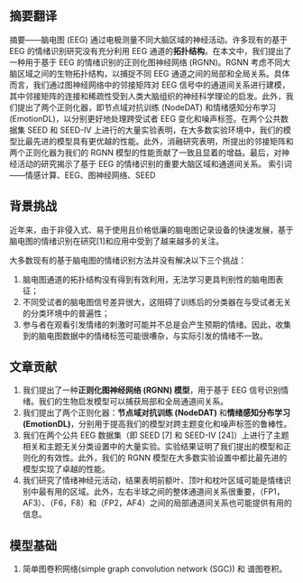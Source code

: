 
## 摘要翻译
摘要——脑电图 (EEG) 通过电极测量不同大脑区域的神经活动。许多现有的基于 EEG 的情绪识别研究没有充分利用 EEG 通道的**拓扑结构**。在本文中，我们提出了一种用于基于 EEG 的情绪识别的正则化图神经网络 (RGNN)。RGNN 考虑不同大脑区域之间的生物拓扑结构，以捕捉不同 EEG 通道之间的局部和全局关系。具体而言，我们通过图神经网络中的邻接矩阵对 EEG 信号中的通道间关系进行建模，其中邻接矩阵的连接和稀疏性受到人类大脑组织的神经科学理论的启发。此外，我们提出了两个正则化器，即节点域对抗训练 (NodeDAT) 和情绪感知分布学习 (EmotionDL)，以分别更好地处理跨受试者 EEG 变化和噪声标签。在两个公共数据集 SEED 和 SEED-IV 上进行的大量实验表明，在大多数实验环境中，我们的模型比最先进的模型具有更优越的性能。此外，消融研究表明，所提出的邻接矩阵和两个正则化器为我们的 RGNN 模型的性能贡献了一致且显着的增益。最后，对神经活动的研究揭示了基于 EEG 的情绪识别的重要大脑区域和通道间关系。
索引词——情感计算、EEG、图神经网络、SEED


## 背景挑战
近年来，由于非侵入式、易于使用且价格低廉的脑电图记录设备的快速发展，基于脑电图的情绪识别在研究[1]和应用中受到了越来越多的关注。

大多数现有的基于脑电图的情绪识别方法并没有解决以下三个挑战：
1) 脑电图通道的拓扑结构没有得到有效利用，无法学习更具判别性的脑电图表征；
2) 不同受试者的脑电图信号差异很大，这阻碍了训练后的分类器在与受试者无关的分类环境中的普遍性；
3) 参与者在观看引发情绪的刺激时可能并不总是会产生预期的情绪。因此，收集到的脑电图数据中的情绪标签可能很嘈杂，与实际引发的情绪不一致。
## 文章贡献
1) 我们提出了一种**正则化图神经网络 (RGNN) 模型**，用于基于 EEG 信号识别情绪。我们的生物启发模型可以捕获局部和全局通道间关系。
2) 我们提出了两个正则化器：**节点域对抗训练 (NodeDAT)** 和**情绪感知分布学习 (EmotionDL)**，分别用于提高我们的模型对跨主题变化和噪声标签的鲁棒性。
3) 我们在两个公共 EEG 数据集（即 SEED [7] 和 SEED-IV [24]）上进行了主题相关和主题无关分类设置中的大量实验。实验结果证明了我们提出的模型和正则化的有效性。此外，我们的 RGNN 模型在大多数实验设置中都比最先进的模型实现了卓越的性能。
4) 我们研究了情绪神经元活动，结果表明前额叶、顶叶和枕叶区域可能是情绪识别中最有用的区域。此外，左右半球之间的整体通道间关系很重要，（FP1，AF3）、（F6，F8）和（FP2，AF4）之间的局部通道间关系也可能提供有用的信息。

## 模型基础
1. 简单图卷积网络(simple graph convolution network (SGC)) 和 谱图卷积。